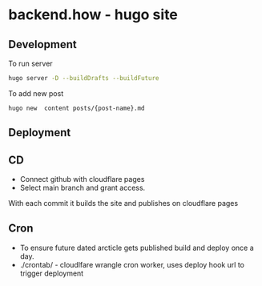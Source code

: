 # backend.how - hugo site

## Development 

To run server
```bash
hugo server -D --buildDrafts --buildFuture
```
To add new post
```
hugo new  content posts/{post-name}.md
```

## Deployment

## CD
- Connect github with cloudflare pages
- Select main branch and grant access.

With each commit it builds the site and publishes on cloudflare pages

## Cron
- To ensure future dated arcticle gets published build and deploy once a day.
- ./crontab/ - cloudlfare wrangle cron worker, uses deploy hook url to trigger deployment

